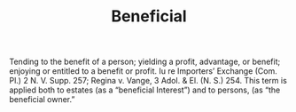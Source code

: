 ---
title: Beneficial
letter: B
permalink: "/definitions/beneficial.html"
body: Tending to the benefit of a person; yielding a profit, advantage, or benefit;
  enjoying or entitled to a benefit or profit. Iu re Importers’ Exchange (Com. Pl.)
  2 N. V. Supp. 257; Regina v. Vange, 3 Adol. & El. (N. S.) 254. This term is applied
  both to estates (as a “beneficial Interest”) and to persons, (as “the beneficial
  owner.”
published_at: '2018-07-07'
source: Black's Law Dictionary
layout: post
---